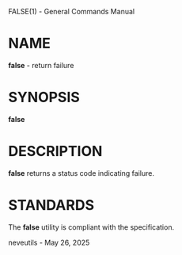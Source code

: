 FALSE(1) - General Commands Manual

# NAME

**false** - return failure

# SYNOPSIS

**false**

# DESCRIPTION

**false**
returns a status code indicating failure.

# STANDARDS

The
**false**
utility is compliant with the
specification.

neveutils - May 26, 2025
